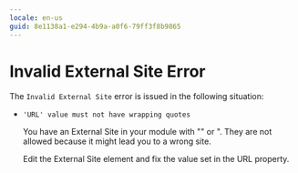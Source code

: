 ```yaml
---
locale: en-us
guid: 8e1138a1-e294-4b9a-a0f6-79ff3f8b9865
---
```


# Invalid External Site Error

The `Invalid External Site` error is issued in the following situation:

* `'URL' value must not have wrapping quotes`
  
    You have an External Site in your module with "" or ". They are not allowed because it might lead you to a wrong site.
    
    Edit the External Site element and fix the value set in the URL property.
